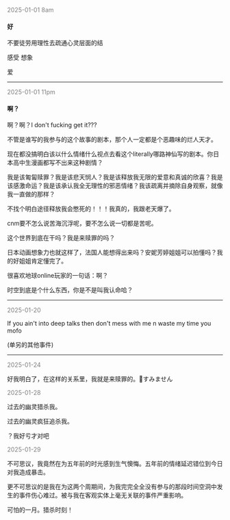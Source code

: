 
<span style="color: gray;">2025-01-01 8am</span>
<h4>好</h4>
不要徒劳用理性去疏通心灵层面的结

感受 想象

爱

---
<span style="color: gray;">2025-01-01 11pm</span>
<h4>啊？</h4>
啊？啊？I don't fucking get it???

不管是谁写的我参与的这个故事的剧本，那个人一定都是个恶趣味的烂人天才。

现在都没搞明白该以什么情绪什么视点去看这个literally哪路神仙写的剧本。你日本高中生漫画都写不出来这种剧情？

我是该匍匐赎罪？我是该悲天悯人？我是该释放我无限的爱意和真诚的欣喜？我是该感激命运？我是该承认我全无理性的邪恶情绪？我该疏离并摘除自身观察，就像我一直做的那样？

不找个明白途径释放我会憋死的！！！我真的，我跟老天爆了。

cnm要不怎么说苦海沉浮呢，要不怎么说一切都是苦呢。

这个世界到底在干吗？我是来赎罪的吗？ 

日本动画想象力也就这样了，法国人能想得出来吗？安妮芳婷姐姐可以拍懂吗？我的好姐姐肯定懂完了。

很喜欢地球online玩家的一句话：啊？

时空到底是个什么东西，你是不是叫我认命哈？


---
<span style="color: gray;">2025-01-20</span>

If you ain't into deep talks then don't mess with me n waste my time you mofo 

(单另的其他事件)

---
<span style="color: gray;">2025-01-24</span>

好我明白了，在这样的关系里，我就是来赎罪的。🙏すみません

<span style="color: gray;">2025-01-28</span>

过去的幽灵猎杀我。

过去的幽灵疯狂追杀我。

？我好亏才对吧

<span style="color: gray;">2025-01-29</span>

不可思议，我竟然在为五年前的时光感到生气懊悔。五年前的情绪延迟错位到今日对我造成暴击。

更不可思议的是我在为这两个周期间，为我完完全全没有参与的那段时间空洞中发生的事件伤心难过。被与我在客观实体上毫无关联的事件严重影响。

可怕的一月。猎杀时刻！

